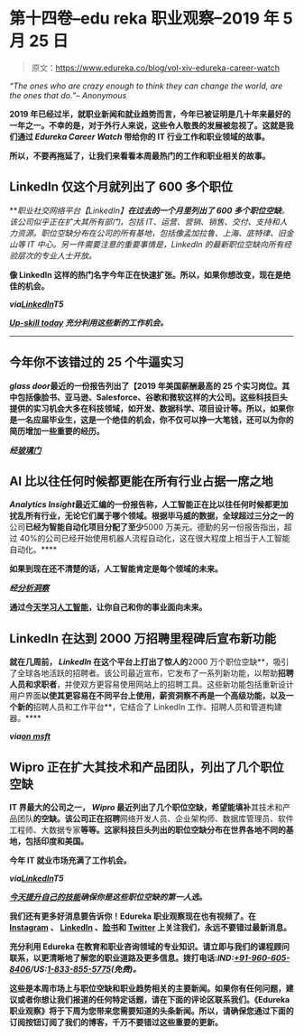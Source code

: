 # 第十四卷–edu reka 职业观察–2019 年 5 月 25 日

> 原文：<https://www.edureka.co/blog/vol-xiv-edureka-career-watch>

*“The ones who are crazy enough to think they can change the world, are the ones that do.”– Anonymous*

**2019 年已经过半，就职业新闻和就业趋势而言，今年已被证明是几十年来最好的一年之一。不幸的是，对于外行人来说，这些令人敬畏的发展被忽视了。这就是我们通过 *Edureka Career Watch* 带给你的 IT 行业工作和职业领域的故事。**

**所以，不要再拖延了，让我们来看看本周最热门的工作和职业相关的故事。**

## ****LinkedIn 仅这个月就列出了 600 多个职位****

***职业社交网络平台【LinkedIn】***在过去的一个月里列出了 600 多个职位空缺**。该公司似乎正在扩大其所有部门，包括 IT、运营、营销、销售、交付、支持和人力资源。职位空缺分布在公司的所有基地，包括像孟加拉鲁、上海、底特律、旧金山等 IT 中心。另一件需要注意的重要事情是，LinkedIn 的最新职位空缺向所有经验层次的专业人士开放。**

**像 LinkedIn 这样的热门名字今年正在快速扩张。所以，如果你想改变，现在是绝佳的机会。**

*****via[LinkedIn](https://www.linkedin.com/jobs/search/?f_C=1337%2C39939%2C290903%2C9202023%2C2561065&f_TPR=r604800&locationId=OTHERS.worldwide&sortBy=DD)T5*****

***[Up-skill today](https://www.edureka.co/all-courses) 充分利用这些新的工作机会。***

****

## ****今年你不该错过的 25 个牛逼实习****

***glass door*最近的一份报告列出了【2019 年美国薪酬最高的 25 个实习岗位。其中包括像脸书、亚马逊、Salesforce、谷歌和微软这样的大公司。这些科技巨头提供的实习机会大多在科技领域，如开发、数据科学、项目设计等。所以，如果你是一名应届毕业生，这是一个绝佳的机会，你不仅可以挣一大笔钱，还可以为你的简历增加一些重要的经历。**

*****经[玻璃门](https://www.glassdoor.com/research/internships-entry-level-jobs-2019/)*****

## ****AI 比以往任何时候都更能在所有行业占据一席之地****

***Analytics Insight*最近汇编的一份报告称，人工智能正在比以往任何时候都更加扰乱所有行业，无论它们属于哪个领域。根据毕马威的数据，全球超过三分之一的**公司**已经为智能自动化项目分配了至少**5000 万美元。德勤的另一份报告指出，超过 40%的公司已经开始使用机器人流程自动化，这在很大程度上相当于人工智能自动化。****

**如果到现在还不清楚的话，人工智能肯定是每个领域的未来。**

*****经[分析洞察](https://www.analyticsinsight.net/artificial-intelligence-adoption-in-2019-here-are-the-market-trends/)*****

**通过[今天学习人工智能](https://www.edureka.co/artificial-intelligence-certification-courses)，让你自己和你的事业面向未来。**

## ****LinkedIn 在达到 2000 万招聘里程碑后宣布新功能****

**就在几周前， *LinkedIn* 在这个平台上打出了惊人的**2000 万个职位空缺**，吸引了全球各地活跃的招聘者。该公司最近宣布，它发布了一系列新功能，以帮助**招聘人员和求职者**，并使双方更容易使用网站上的招聘工具。这些新功能包括重新设计用户界面**以使其更容易在不同平台上使用，**薪资洞察不再是一个高级功能**，以及一个新的**招聘人员和工作平台**，它结合了 LinkedIn 工作、招聘人员和管道构建器。****

*****via[on msft](https://www.onmsft.com/news/linkedin-announces-new-instant-job-alerts-recruiter-features-as-it-hits-20-million-job-postings)*****

## ****Wipro 正在扩大其技术和产品团队，列出了几个职位空缺****

**IT 界最大的公司之一， *Wipro* 最近列出了几个职位空缺，希望能填补**其技术和产品团队**的空缺。该公司正在招聘**网络开发人员、企业架构师、数据库管理员、软件工程师、大数据专家**等等。这家科技巨头列出的职位空缺分布在世界各地不同的基地，包括印度和美国。**

**今年 IT 就业市场充满了工作机会。**

*****via[LinkedIn](https://www.linkedin.com/jobs/search/?f_C=1318%2C9437247&f_TPR=r604800&locationId=OTHERS.worldwide&sortBy=DD)T5*****

***[今天提升自己的技能](https://www.edureka.co/all-courses)确保你是这些职位空缺的第一人选。***

**我们还有更多好消息要告诉你！Edureka 职业观察现在也有视频了。在 [Instagram](https://www.instagram.com/edureka.co/) 、 [LinkedIn](https://www.linkedin.com/company/edureka/) 、[脸书](https://www.facebook.com/edurekaIN/)和 [Twitter](https://twitter.com/edurekaIN) 上关注我们，永远不要错过最新消息。**

**充分利用 Edureka 在教育和职业咨询领域的专业知识。请立即与我们的课程顾问联系，以更清晰地了解您的职业道路及更多信息。**拨打电话:*IND:[+91-960-605-8406](tel:9606058406)/*US:[1-833-855-5775](tel:18338555775)(免费)*。*****

**这些是本周市场上与职位空缺和职业趋势相关的主要新闻。如果你有任何问题，建议或者你想让我们报道的任何特定话题，请在下面的评论区联系我们。《Edureka 职业观察》将于下周为您带来您需要知道的头条新闻。所以，请确保您通过下面的订阅按钮订阅了我们的博客，千万不要错过这些重要的更新。**